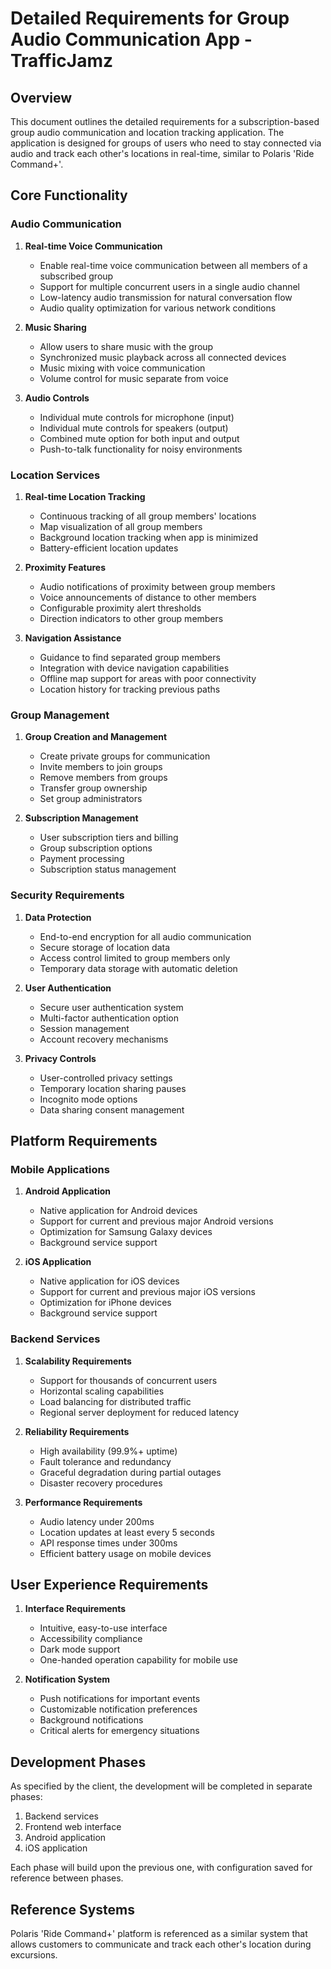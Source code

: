 # Detailed Requirements for Group Audio Communication App - TrafficJamz

## Overview
This document outlines the detailed requirements for a subscription-based group audio communication and location tracking application. The application is designed for groups of users who need to stay connected via audio and track each other's locations in real-time, similar to Polaris 'Ride Command+'.

## Core Functionality

### Audio Communication
1. **Real-time Voice Communication**
   - Enable real-time voice communication between all members of a subscribed group
   - Support for multiple concurrent users in a single audio channel
   - Low-latency audio transmission for natural conversation flow
   - Audio quality optimization for various network conditions

2. **Music Sharing**
   - Allow users to share music with the group
   - Synchronized music playback across all connected devices
   - Music mixing with voice communication
   - Volume control for music separate from voice

3. **Audio Controls**
   - Individual mute controls for microphone (input)
   - Individual mute controls for speakers (output)
   - Combined mute option for both input and output
   - Push-to-talk functionality for noisy environments

### Location Services
1. **Real-time Location Tracking**
   - Continuous tracking of all group members' locations
   - Map visualization of all group members
   - Background location tracking when app is minimized
   - Battery-efficient location updates

2. **Proximity Features**
   - Audio notifications of proximity between group members
   - Voice announcements of distance to other members
   - Configurable proximity alert thresholds
   - Direction indicators to other group members

3. **Navigation Assistance**
   - Guidance to find separated group members
   - Integration with device navigation capabilities
   - Offline map support for areas with poor connectivity
   - Location history for tracking previous paths

### Group Management
1. **Group Creation and Management**
   - Create private groups for communication
   - Invite members to join groups
   - Remove members from groups
   - Transfer group ownership
   - Set group administrators

2. **Subscription Management**
   - User subscription tiers and billing
   - Group subscription options
   - Payment processing
   - Subscription status management

### Security Requirements
1. **Data Protection**
   - End-to-end encryption for all audio communication
   - Secure storage of location data
   - Access control limited to group members only
   - Temporary data storage with automatic deletion

2. **User Authentication**
   - Secure user authentication system
   - Multi-factor authentication option
   - Session management
   - Account recovery mechanisms

3. **Privacy Controls**
   - User-controlled privacy settings
   - Temporary location sharing pauses
   - Incognito mode options
   - Data sharing consent management

## Platform Requirements

### Mobile Applications
1. **Android Application**
   - Native application for Android devices
   - Support for current and previous major Android versions
   - Optimization for Samsung Galaxy devices
   - Background service support

2. **iOS Application**
   - Native application for iOS devices
   - Support for current and previous major iOS versions
   - Optimization for iPhone devices
   - Background service support

### Backend Services
1. **Scalability Requirements**
   - Support for thousands of concurrent users
   - Horizontal scaling capabilities
   - Load balancing for distributed traffic
   - Regional server deployment for reduced latency

2. **Reliability Requirements**
   - High availability (99.9%+ uptime)
   - Fault tolerance and redundancy
   - Graceful degradation during partial outages
   - Disaster recovery procedures

3. **Performance Requirements**
   - Audio latency under 200ms
   - Location updates at least every 5 seconds
   - API response times under 300ms
   - Efficient battery usage on mobile devices

## User Experience Requirements

1. **Interface Requirements**
   - Intuitive, easy-to-use interface
   - Accessibility compliance
   - Dark mode support
   - One-handed operation capability for mobile use

2. **Notification System**
   - Push notifications for important events
   - Customizable notification preferences
   - Background notifications
   - Critical alerts for emergency situations

## Development Phases
As specified by the client, the development will be completed in separate phases:
1. Backend services
2. Frontend web interface
3. Android application
4. iOS application

Each phase will build upon the previous one, with configuration saved for reference between phases.

## Reference Systems
Polaris 'Ride Command+' platform is referenced as a similar system that allows customers to communicate and track each other's location during excursions.
